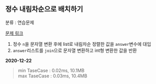 ## 정수 내림차순으로 배치하기

분류 : 연습문제

[문제 링크](https://programmers.co.kr/learn/courses/30/lessons/12933)

1. 정수 `n`을 문자열 변환 후에 list로 내림차순 정렬한 값을 `answer`변수에 대입
2. `answer`리스트를 `join`으로 문자열 변환하고 int형 변환한 값을 반환

**2020-12-22**

> min TaseCase : 0.02ms, 10.1MB  
> max TaseCase : 0.03ms, 10.4MB  